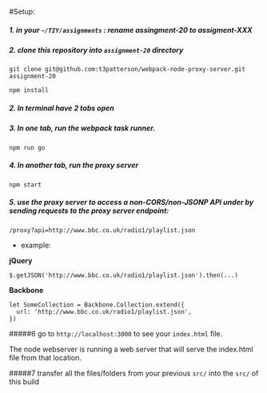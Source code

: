 #Setup:

##### 1. in your `~/TIY/assignments` : rename assingment-20 to assigment-XXX 

##### 2. clone this repository into `assignment-20` directory
```
git clone git@github.com:t3patterson/webpack-node-proxy-server.git assignment-20

npm install
```

##### 2. In terminal have 2 tabs open

##### 3. In one tab, run the webpack task runner. 
  ```
  npm run go
  ```

##### 4. In another tab, run the proxy server
  ```
  npm start
  ```

##### 5. use the proxy server to access a non-CORS/non-JSONP API under by sending requests to the proxy server endpoint:
  ```
  /proxy?api=http://www.bbc.co.uk/radio1/playlist.json
  ```
  - example:

  **jQuery**
  ```
  $.getJSON('http://www.bbc.co.uk/radio1/playlist.json').then(...)
  ```


  **Backbone** 
  ```
  let SomeCollection = Backbone.Collection.extend({
    url: 'http://www.bbc.co.uk/radio1/playlist.json',
  })
  ```

#####6 go to `http://localhost:3000` to see your `index.html` file.

The node webserver is running a web server that will serve the index.html file from that location.

#####7 transfer all the files/folders from your previous `src/` into the `src/` of this build